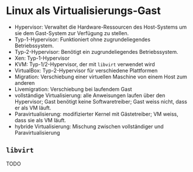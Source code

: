 # Linux als Virtualisierungs-Gast

- Hypervisor: Verwaltet die Hardware-Ressourcen des Host-Systems um sie dem
  Gast-System zur Verfügung zu stellen.
- Typ-1-Hypervisor: Funktioniert ohne zugrundeliegendes Betriebssystem.
- Typ-2-Hypervisor: Benötigt ein zugrundeliegendes Betriebssystem.
- Xen: Typ-1-Hypervisor
- KVM: Typ-1/2-Hypervisor, der mit `libvirt` verwendet wird
- VirtualBox: Typ-2-Hypervisor für verschiedene Plattformen
- Migration: Verschiebung einer virtuellen Maschine von einem Host zum anderen
- Livemigration: Verschiebung bei laufendem Gast
- vollständige Virtualisierung: alle Anweisungen laufen über den Hypervisor;
  Gast benötigt keine Softwaretreiber; Gast weiss nicht, dass er als VM läuft.
- Paravirtualisierung: modifizierter Kernel mit Gästetreiber; VM weiss, dass
  sie als VM läuft.
- hybride Virtualisierung: Mischung zwischen vollständiger und Paravirtualisierung

## `libvirt`

TODO
